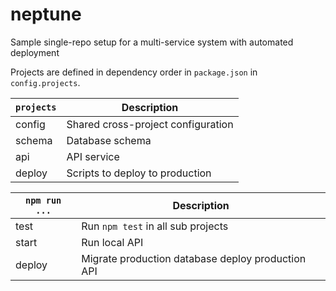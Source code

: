 # neptune
Sample single-repo setup for a multi-service system with automated deployment

Projects are defined in dependency order in `package.json` in `config.projects`.

`projects` | Description
---|---
config | Shared cross-project configuration
schema | Database schema
api | API service
deploy | Scripts to deploy to production



`npm run ...`   | Description
---             | ---
test            | Run `npm test` in all sub projects
start           | Run local API
deploy          | Migrate production database deploy production API

